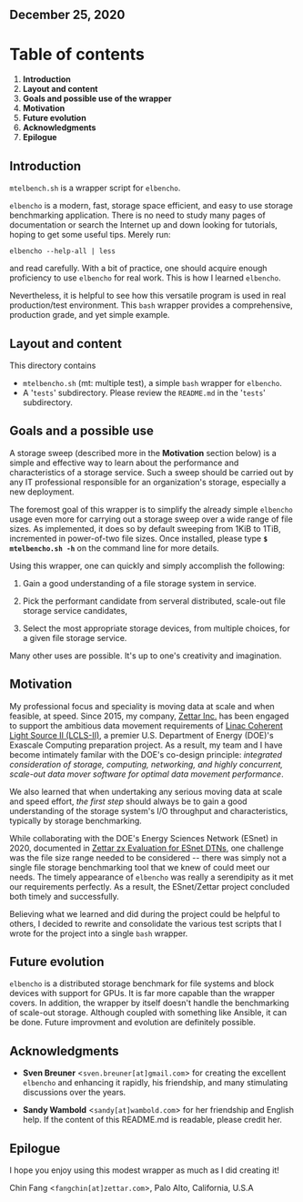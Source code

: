 ## December 25, 2020

# Table of contents

1. **Introduction**
2. **Layout and content**
3. **Goals and possible use of the wrapper**
4. **Motivation**
5. **Future evolution**
6. **Acknowledgments**
7. **Epilogue**

## Introduction

`mtelbench.sh` is a wrapper script for `elbencho`.

`elbencho` is a modern, fast, storage space efficient, and easy to use
storage benchmarking application. There is no need to study many pages
of documentation or search the Internet up and down looking for
tutorials, hoping to get some useful tips.  Merely run:

`elbencho --help-all | less` 

and read carefully. With a bit of practice, one should acquire enough
proficiency to use `elbencho` for real work.  This is how I learned
`elbencho`.

Nevertheless, it is helpful to see how this versatile program is used
in real production/test environment. This `bash` wrapper provides a
comprehensive, production grade, and yet simple example.

## Layout and content

This directory contains 

* `mtelbencho.sh` (mt: multiple test), a simple `bash` wrapper for `elbencho`.
* A '`tests`' subdirectory.  Please review the `README.md` in the '`tests`'
  subdirectory.

## Goals and a possible use

A storage sweep (described more in the **Motivation** section below) is a
simple and effective way to learn about the performance and
characteristics of a storage service. Such a sweep should be carried
out by any IT professional responsible for an organization's storage,
especially a new deployment.

The foremost goal of this wrapper is to simplify the already simple
`elbencho` usage even more for carrying out a storage sweep over a wide
range of file sizes. As implemented, it does so by default sweeping
from 1KiB to 1TiB, incremented in power-of-two file sizes.  Once
installed, please type **`$ mtelbencho.sh -h`** on the command line for 
more details.

Using this wrapper, one can quickly and simply accomplish the
following:

1. Gain a good understanding of a file storage system in
   service.

2. Pick the performant candidate from serveral distributed,
   scale-out file storage service candidates,
   
3. Select the most appropriate storage devices, from multiple
   choices, for a given file storage service.

Many other uses are possible. It's up to one's creativity and
imagination.

## Motivation

My professional focus and speciality is moving data at scale and when
feasible, at speed.  Since 2015, my company, [Zettar
Inc.](https://zettar.com/) has been engaged to support the ambitious
data movement requirements of [Linac Coherent Light Source II
(LCLS-II)](https://lcls.slac.stanford.edu/lcls-ii/design-and-performance),
a premier U.S. Department of Energy (DOE)'s Exascale Computing
preparation project.  As a result, my team and I have become
intimately familar with the DOE's co-design principle: *integrated
consideration of storage, computing, networking, and highly
concurrent, scale-out data mover software for optimal data movement
performance*.

We also learned that when undertaking any serious moving data at scale
and speed effort, *the first step* should always be to gain a good
understanding of the storage system's I/O throughput and
characteristics, typically by storage benchmarking.

While collaborating with the DOE's Energy Sciences Network (ESnet) in
2020, documented in [Zettar zx Evaluation for ESnet
DTNs](https://www.es.net/assets/Uploads/zettar-zx-dtn-report.pdf), one
challenge was the file size range needed to be considered -- there was
simply not a single file storage benchmarking tool that we knew of could
meet our needs.  The timely appearance of `elbencho` was really a
serendipity as it met our requirements perfectly.  As a result, the
ESnet/Zettar project concluded both timely and successfully.

Believing what we learned and did during the project could be helpful
to others, I decided to rewrite and consolidate the various test
scripts that I wrote for the project into a single `bash` wrapper. 

## Future evolution

`elbencho` is a distributed storage benchmark for file systems and block
devices with support for GPUs.  It is far more capable than the
wrapper covers.  In addition, the wrapper by itself doesn't handle the
benchmarking of scale-out storage.  Although coupled with something
like Ansible, it can be done.  Future improvment and evolution
are definitely possible.

## Acknowledgments

* **Sven Breuner** <`sven.breuner[at]gmail.com`> for creating the excellent 
  `elbencho` and enhancing it rapidly, his friendship, and many stimulating 
  discussions over the years.
  
* **Sandy Wambold** <`sandy[at]wambold.com`> for her friendship and English
  help.  If the content of this README.md is readable, please credit
  her.

## Epilogue

I hope you enjoy using this modest wrapper as much as I did creating
it!

Chin Fang <`fangchin[at]zettar.com`>, Palo Alto, California, U.S.A
